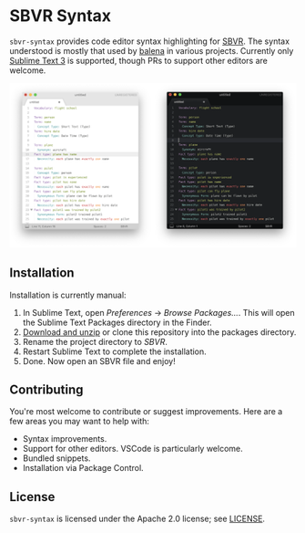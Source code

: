 SBVR Syntax
===========

`sbvr-syntax` provides code editor syntax highlighting for [SBVR][sbvr]. The
syntax understood is mostly that used by [balena][balena] in various projects.
Currently only [Sublime Text 3][st3] is supported, though PRs to support other
editors are welcome.

<img alt="sbvr-syntax-highlight" src="assets/screenshot.png">

[sbvr]: https://www.omg.org/spec/SBVR/
[balena]: https://balena.io/
[st3]: http://www.sublimetext.com/


## Installation

Installation is currently manual:

1. In Sublime Text, open *Preferences* → *Browse Packages...*. This will open
   the Sublime Text Packages directory in the Finder.
2. [Download and unzip][zip] or clone this repository into the packages
   directory.
3. Rename the project directory to *SBVR*.
4. Restart Sublime Text to complete the installation.
5. Done. Now open an SBVR file and enjoy!

[zip]: https://github.com/balena-io-playground/sbvr-syntax/archive/master.zip


## Contributing

You're most welcome to contribute or suggest improvements. Here are a few areas
you may want to help with:

- Syntax improvements.
- Support for other editors. VSCode is particularly welcome.
- Bundled snippets.
- Installation via Package Control.


## License

`sbvr-syntax` is licensed under the Apache 2.0 license; see [LICENSE](LICENSE).
